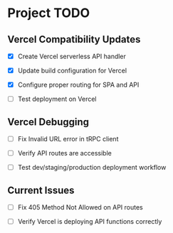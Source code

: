 # Project TODO

## Vercel Compatibility Updates
- [x] Create Vercel serverless API handler
- [x] Update build configuration for Vercel
- [x] Configure proper routing for SPA and API
- [ ] Test deployment on Vercel



## Vercel Debugging
- [ ] Fix Invalid URL error in tRPC client
- [ ] Verify API routes are accessible
- [ ] Test dev/staging/production deployment workflow



## Current Issues
- [ ] Fix 405 Method Not Allowed on API routes
- [ ] Verify Vercel is deploying API functions correctly

